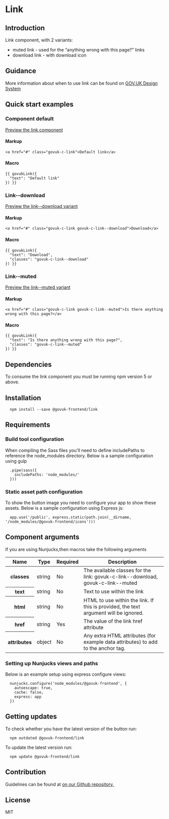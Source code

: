 # Link

## Introduction

Link component, with 2 variants:

*   muted link - used for the “anything wrong with this page?” links
*   download link - with download icon

## Guidance

More information about when to use link can be found on [GOV.UK Design System](http://www.linktodesignsystem.com/link "Link to read guidance on the use of link on Gov.uk Design system website")

## Quick start examples

### Component default

[Preview the link component](http://govuk-frontend-review.herokuapp.com/components/link/preview)

#### Markup

    <a href="#" class="govuk-c-link">Default link</a>

#### Macro

    {{ govukLink({
      "text": "Default link"
    }) }}

### Link--download

[Preview the link--download variant](http://govuk-frontend-review.herokuapp.com/components/link/download/preview)

#### Markup

    <a href="#" class="govuk-c-link govuk-c-link--download">Download</a>

#### Macro

    {{ govukLink({
      "text": "Download",
      "classes": "govuk-c-link--download"
    }) }}

### Link--muted

[Preview the link--muted variant](http://govuk-frontend-review.herokuapp.com/components/link/muted/preview)

#### Markup

    <a href="#" class="govuk-c-link govuk-c-link--muted">Is there anything wrong with this page?</a>

#### Macro

    {{ govukLink({
      "text": "Is there anything wrong with this page?",
      "classes": "govuk-c-link--muted"
    }) }}

## Dependencies

To consume the link component you must be running npm version 5 or above.

## Installation

      npm install --save @govuk-frontend/link

## Requirements

### Build tool configuration

When compiling the Sass files you'll need to define includePaths to reference the node_modules directory. Below is a sample configuration using gulp

      .pipe(sass({
        includePaths: 'node_modules/'
      }))

### Static asset path configuration

To show the button image you need to configure your app to show these assets. Below is a sample configuration using Express js:

      app.use('/public', express.static(path.join(__dirname, '/node_modules/@govuk-frontend/icons')))

## Component arguments

If you are using Nunjucks,then macros take the following arguments

<table class="govuk-c-table">

<thead class="govuk-c-table__head">

<tr class="govuk-c-table__row">

<th class="govuk-c-table__header" scope="col">Name</th>

<th class="govuk-c-table__header" scope="col">Type</th>

<th class="govuk-c-table__header" scope="col">Required</th>

<th class="govuk-c-table__header" scope="col">Description</th>

</tr>

</thead>

<tbody class="govuk-c-table__body">

<tr class="govuk-c-table__row">

<th class="govuk-c-table__header" scope="row">classes</th>

<td class="govuk-c-table__cell ">string</td>

<td class="govuk-c-table__cell ">No</td>

<td class="govuk-c-table__cell ">The available classes for the link: govuk-c-link--download, govuk-c-link--muted</td>

</tr>

<tr class="govuk-c-table__row">

<th class="govuk-c-table__header" scope="row">text</th>

<td class="govuk-c-table__cell ">string</td>

<td class="govuk-c-table__cell ">No</td>

<td class="govuk-c-table__cell ">Text to use within the link</td>

</tr>

<tr class="govuk-c-table__row">

<th class="govuk-c-table__header" scope="row">html</th>

<td class="govuk-c-table__cell ">string</td>

<td class="govuk-c-table__cell ">No</td>

<td class="govuk-c-table__cell ">HTML to use within the link. If this is provided, the text argument will be ignored.</td>

</tr>

<tr class="govuk-c-table__row">

<th class="govuk-c-table__header" scope="row">href</th>

<td class="govuk-c-table__cell ">string</td>

<td class="govuk-c-table__cell ">Yes</td>

<td class="govuk-c-table__cell ">The value of the link href attribute</td>

</tr>

<tr class="govuk-c-table__row">

<th class="govuk-c-table__header" scope="row">attributes</th>

<td class="govuk-c-table__cell ">object</td>

<td class="govuk-c-table__cell ">No</td>

<td class="govuk-c-table__cell ">Any extra HTML attributes (for example data attributes) to add to the anchor tag.</td>

</tr>

</tbody>

</table>

### Setting up Nunjucks views and paths

Below is an example setup using express configure views:

      nunjucks.configure('node_modules/@govuk-frontend', {
        autoescape: true,
        cache: false,
        express: app
      })

## Getting updates

To check whether you have the latest version of the button run:

      npm outdated @govuk-frontend/link

To update the latest version run:

      npm update @govuk-frontend/link

## Contribution

Guidelines can be found at [on our Github repository.](https://github.com/alphagov/govuk-frontend/blob/master/CONTRIBUTING.md "link to contributing guidelines on our github repository")

## License

MIT